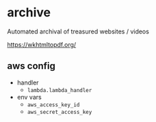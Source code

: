 # archive
Automated archival of treasured websites / videos

https://wkhtmltopdf.org/

## aws config

- handler
  - `lambda.lambda_handler`
- env vars
  - `aws_access_key_id`
  - `aws_secret_access_key`
